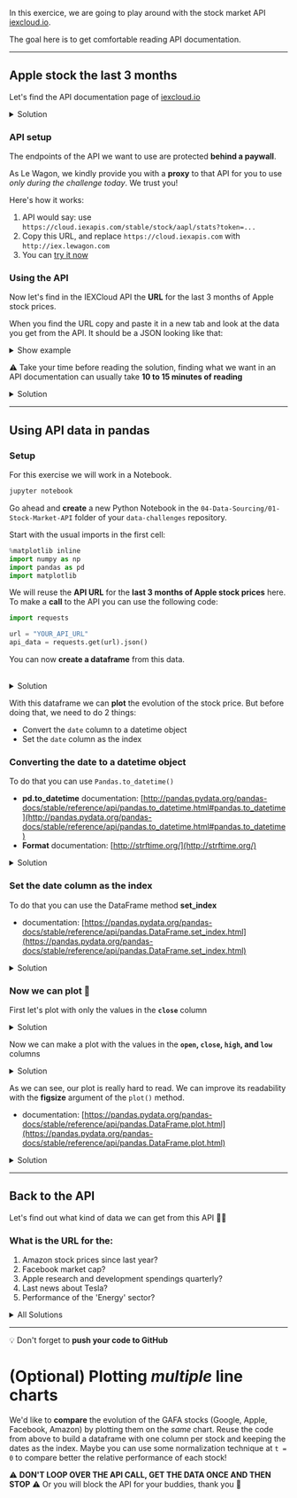 In this exercice, we are going to play around with the stock market API [iexcloud.io](https://iexcloud.io/).

The goal here is to get comfortable reading API documentation.

---

## Apple stock the last 3 months

Let's find the API documentation page of [iexcloud.io](https://iexcloud.io/)

<details><summary markdown='span'>Solution
</summary>
Documentation pages are often hidden in the footer or in some menu.<br/>
Typing <i>'the_website_name API documentation'</i> in the google search bar is a quick way to find it too.
<br>
solution: <a href="https://iexcloud.io/docs/api/">https://iexcloud.io/docs/api/</a>
</details>

### API setup

The endpoints of the API we want to use are protected **behind a paywall**.

As Le Wagon, we kindly provide you with a **proxy** to that API for you to use _only during the challenge today_. We trust you!

Here's how it works:

1. API would say: use `https://cloud.iexapis.com/stable/stock/aapl/stats?token=...`
1. Copy this URL, and replace `https://cloud.iexapis.com` with `http://iex.lewagon.com`
1. You can [try it now](http://iex.lewagon.com/stable/stock/tsla/chart/1d)

### Using the API

Now let's find in the IEXCloud API the **URL** for the last 3 months of Apple stock prices.

When you find the URL copy and paste it in a new tab and look at the data you get from the API.
It should be a JSON looking like that:
<details><summary markdown='span'>Show example
</summary>

```js
[
    {
        date: "2014-04-17",
        open: 68.2926,
        high: 69.3117,
        low: 68.1875,
        close: 68.9414,
        volume: 71106721,
        unadjustedVolume: 10158103,
        change: 0.778798,
        changePercent: 1.143,
        vwap: 68.8375,
        label: "Apr 17, 14",
        changeOverTime: 0
    },
    {
        date: "2014-04-21",
        open: 68.9939,
        high: 69.8869,
        low: 68.8127,
        close: 69.7596,
        volume: 45668931,
        unadjustedVolume: 6524133,
        change: 0.8182,
        changePercent: 1.187,
        vwap: 69.5143,
        label: "Apr 21, 14",
        changeOverTime: 0.011868050257174998
    },
// [...]
]
```
</details>

⚠️ Take your time before reading the solution, finding what we want in an API documentation can usually take **10 to 15 minutes of reading**

<details><summary markdown='span'>Solution
</summary>
You can find this information here in the documentation:
<a href="https://iexcloud.io/docs/api/#historical-prices">https://iexcloud.io/docs/api/#historical-prices</a>
<br>
The URL is:
<pre>
http://iex.lewagon.com/stable/stock/aapl/chart/3m
</pre>
</details>

------

## Using API data in pandas

### Setup

For this exercise we will work in a Notebook.

```sh
jupyter notebook
```

Go ahead and **create** a new Python Notebook in the `04-Data-Sourcing/01-Stock-Market-API` folder of your `data-challenges` repository.

Start with the usual imports in the first cell:

```python
%matplotlib inline
import numpy as np
import pandas as pd
import matplotlib
```

We will reuse the **API URL** for the **last 3 months of Apple stock prices** here.<br>
To make a **call** to the API you can use the following code:

```python
import requests

url = "YOUR_API_URL"
api_data = requests.get(url).json()
```

You can now **create a dataframe** from this data.

<br>
<details><summary markdown='span'>Solution
</summary>
<code>apple_stock_df = pd.DataFrame(api_data)</code>
</details>

With this dataframe we can **plot** the evolution of the stock price.
But before doing that, we need to do 2 things:
- Convert the `date` column to a datetime object
- Set the `date` column as the index

### Converting the date to a datetime object

To do that you can use `Pandas.to_datetime()`

- **pd.to_datetime** documentation: [http://pandas.pydata.org/pandas-docs/stable/reference/api/pandas.to_datetime.html#pandas.to_datetime](http://pandas.pydata.org/pandas-docs/stable/reference/api/pandas.to_datetime.html#pandas.to_datetime)
- **Format** documentation: [http://strftime.org/](http://strftime.org/)

<details><summary markdown='span'>Solution
</summary>
<code>apple_stock_df['date'] = pd.to_datetime(apple_stock_df['date'], format="%Y-%m-%d")</code>
</details>

### Set the date column as the index

To do that you can use the DataFrame method **set_index**

- documentation: [https://pandas.pydata.org/pandas-docs/stable/reference/api/pandas.DataFrame.set_index.html](https://pandas.pydata.org/pandas-docs/stable/reference/api/pandas.DataFrame.set_index.html)


<details><summary markdown='span'>Solution
</summary>
<code>apple_stock_df = apple_stock_df.set_index('date')</code>
</details>

### Now we can plot 🎉

First let's plot with only the values in the **`close`** column

<details><summary markdown='span'>Solution
</summary>
<code>apple_stock_df['close'].plot()</code>
</details>

Now we can make a plot with the values in the **`open`, `close`, `high`, and `low`** columns

<details><summary markdown='span'>Solution
</summary>
<code>apple_stock_df[['open', 'close', 'high', 'low']].plot()</code>
</details>

As we can see, our plot is really hard to read. We can improve its readability with the **figsize** argument of the `plot()` method.
- documentation: [https://pandas.pydata.org/pandas-docs/stable/reference/api/pandas.DataFrame.plot.html](https://pandas.pydata.org/pandas-docs/stable/reference/api/pandas.DataFrame.plot.html)

<details><summary markdown='span'>Solution
</summary>
<code>apple_stock_df[['open', 'close', 'high', 'low']].plot(figsize=(12,4))</code>
</details>

---

## Back to the API

Let's find out what kind of data we can get from this API 🕵️‍♂️

### What is the URL for the:

1. Amazon stock prices since last year?
2. Facebook market cap?
3. Apple research and development spendings quarterly?
4. Last news about Tesla?
5. Performance of the 'Energy' sector?

<details><summary markdown='span'>All Solutions
</summary>
<ol>
    <li><code>http://iex.lewagon.com/stable/stock/amzn/chart/1y</code></li>
    <li><code>http://iex.lewagon.com/stable/stock/fb/stats</code></li>
    <li><code>http://iex.lewagon.com/stable/stock/aapl/financials</code></li>
    <li><code>http://iex.lewagon.com/stable/stock/tsla/news/last/1</code></li>
    <li><code>http://iex.lewagon.com/stable/stock/market/sector-performance</code></li>
</ol>
</details>

---

:bulb: Don't forget to **push your code to GitHub**

# (Optional) Plotting _multiple_ line charts

We'd like to **compare** the evolution of the GAFA stocks (Google, Apple, Facebook, Amazon) by plotting them on the _same_ chart.
Reuse the code from above to build a dataframe with one column per stock and keeping the dates as the index.
Maybe you can use some normalization technique at `t = 0` to compare better the relative performance of each stock!

:warning: **DON'T LOOP OVER THE API CALL, GET THE DATA ONCE AND THEN STOP** :warning:
Or you will block the API for your buddies, thank you 🙏
